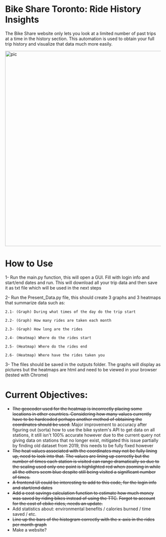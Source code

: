 # Bike Share Toronto: Ride History Insights
The Bike Share website only lets you look at a limited number of past trips at a time in the history section. This automation is used to obtain your full trip history and visualize that data much more easily.

<img width="630" alt="pic" src="https://github.com/YaSleiMan/BikeShare_TO_RideHistoryInsights/assets/35861751/982206ab-8528-4c68-9886-94dc86f393b7">

# How to Use
1- Run the main.py function, this will open a GUI. Fill with login info and start/end dates and run. This will download all your trip data and then save it as txt file which will be used in the next steps

2- Run the Present_Data.py file, this should create 3 graphs and 3 heatmaps that summarize data such as:

    2.1- (Graph) During what times of the day do the trip start
    
    2.2- (Graph) How many rides are taken each month
    
    2.3- (Graph) How long are the rides
    
    2.4- (Heatmap) Where do the rides start
    
    2.5- (Heatmap) Where do the rides end
    
    2.6- (Heatmap) Where have the rides taken you
    
3- The files should be saved in the outputs folder. The graphs will display as pictures but the heatmaps are html and need to be viewed in your browser (tested with Chrome)

# Current Objectives:

- ~~The geocoder used for the heatmap is incorrectly placing some locations in other countries. Considering how many values currently have to be hardcoded perhaps another method of obtaining the coordinates should be used.~~ Major improvement to accuracy after figuring out (sorta) how to use the bike system's API to get data on all stations, it still isn't 100% accurate however due to the current query not giving data on stations that no longer exist, mitigated this issue partially by finding old dataset from 2019, this needs to be fully fixed however
- ~~The heat values associated with the coordinates may not be fully lining up, need to look into that.~~ ~~The values are lining up correctly but the number of times each station is visited can range dramatically so due to the scaling used only one point is highlighted red when zooming in while all the others seem blue despite still being visited a significant number of times.~~
- ~~A frontend UI could be interesting to add to this code, for the login info and start/end dates~~
- ~~Add a cost savings calculation function to estimate how much money was saved by riding bikes instead of using the TTC.~~ ~~Forgot to account for the cost of ebike rides, needs an update.~~
- Add statistics about: environmental benefits / calories burned / time saved / etc.
- ~~Line up the bars of the histogram correctly with the x-axis in the rides per month graph~~
- Make a website?
